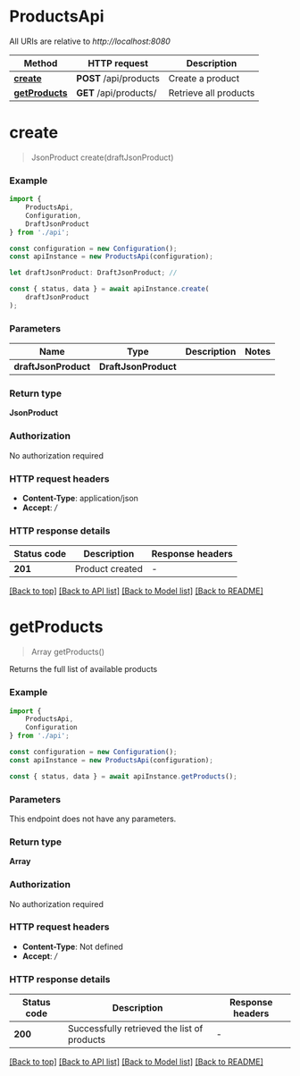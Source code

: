 # ProductsApi

All URIs are relative to *http://localhost:8080*

|Method | HTTP request | Description|
|------------- | ------------- | -------------|
|[**create**](#create) | **POST** /api/products | Create a product|
|[**getProducts**](#getproducts) | **GET** /api/products/ | Retrieve all products|

# **create**
> JsonProduct create(draftJsonProduct)


### Example

```typescript
import {
    ProductsApi,
    Configuration,
    DraftJsonProduct
} from './api';

const configuration = new Configuration();
const apiInstance = new ProductsApi(configuration);

let draftJsonProduct: DraftJsonProduct; //

const { status, data } = await apiInstance.create(
    draftJsonProduct
);
```

### Parameters

|Name | Type | Description  | Notes|
|------------- | ------------- | ------------- | -------------|
| **draftJsonProduct** | **DraftJsonProduct**|  | |


### Return type

**JsonProduct**

### Authorization

No authorization required

### HTTP request headers

 - **Content-Type**: application/json
 - **Accept**: */*


### HTTP response details
| Status code | Description | Response headers |
|-------------|-------------|------------------|
|**201** | Product created |  -  |

[[Back to top]](#) [[Back to API list]](../README.md#documentation-for-api-endpoints) [[Back to Model list]](../README.md#documentation-for-models) [[Back to README]](../README.md)

# **getProducts**
> Array<JsonProduct> getProducts()

Returns the full list of available products

### Example

```typescript
import {
    ProductsApi,
    Configuration
} from './api';

const configuration = new Configuration();
const apiInstance = new ProductsApi(configuration);

const { status, data } = await apiInstance.getProducts();
```

### Parameters
This endpoint does not have any parameters.


### Return type

**Array<JsonProduct>**

### Authorization

No authorization required

### HTTP request headers

 - **Content-Type**: Not defined
 - **Accept**: */*


### HTTP response details
| Status code | Description | Response headers |
|-------------|-------------|------------------|
|**200** | Successfully retrieved the list of products |  -  |

[[Back to top]](#) [[Back to API list]](../README.md#documentation-for-api-endpoints) [[Back to Model list]](../README.md#documentation-for-models) [[Back to README]](../README.md)

